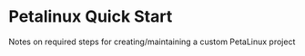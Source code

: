 # Petalinux Quick Start
Notes on required steps for creating/maintaining a custom PetaLinux project




